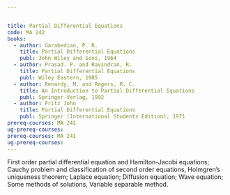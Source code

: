 ```yaml
---


title: Partial Differential Equations
code: MA 242
books:
  - author: Garabedian, P. R. 
    title: Partial Differential Equations
    publ: John Wiley and Sons, 1964
  - author: Prasad. P. and Ravindran, R. 
    title: Partial Differential Equations
    publ: Wiley Eastern, 1985
  - author: Renardy, M. and Rogers, R. C. 
    title: An Introduction to Partial Differential Equations
    publ: Springer-Verlag, 1992
  - author: Fritz John
    title: Partial Differential Equations
    publ: Springer (International Students Edition), 1971
prereq-courses: MA 241
ug-prereq-courses: 
prereq-courses: MA 241
ug-prereq-courses: 
---
```




First order partial differential equation and Hamilton-Jacobi equations; Cauchy problem and classification of second order equations, Holmgren’s uniqueness theorem; Laplace equation; Diffusion equation; Wave equation; Some methods of solutions, Variable separable method.

